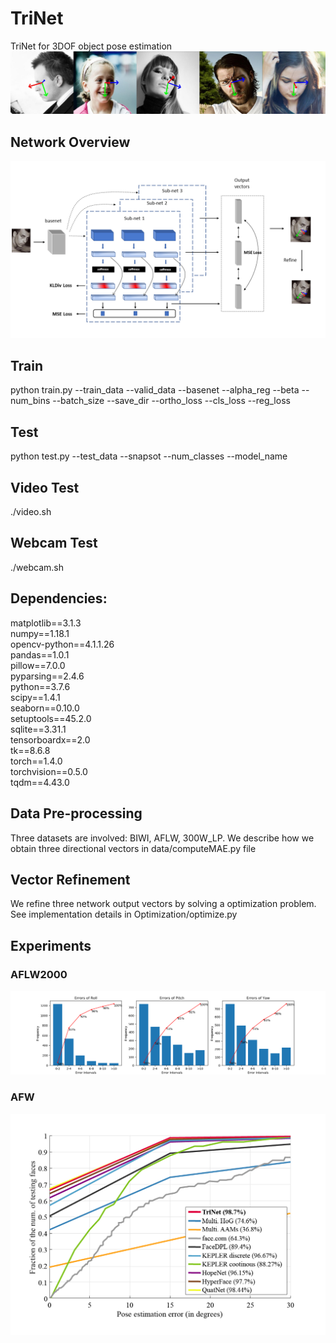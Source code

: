 # TriNet
TriNet for 3DOF object pose estimation
![image](https://github.com/chuzcjoe/TriNet/raw/master/imgs/demo.jpg)

## Network Overview
![image](https://github.com/chuzcjoe/TriNet/raw/master/imgs/NN.png)

## Train
python train.py --train_data --valid_data --basenet --alpha_reg --beta --num_bins --batch_size --save_dir --ortho_loss --cls_loss --reg_loss

## Test
python test.py --test_data --snapsot --num_classes --model_name 

## Video Test
./video.sh

## Webcam Test
./webcam.sh

## Dependencies:
matplotlib==3.1.3                    
numpy==1.18.1                   
opencv-python==4.1.1.26                 
pandas==1.0.1                    
pillow==7.0.0                    
pyparsing==2.4.6                   
python==3.7.6                
scipy==1.4.1                    
seaborn==0.10.0                   
setuptools==45.2.0                   
sqlite==3.31.1                
tensorboardx==2.0                      
tk==8.6.8                 
torch==1.4.0                    
torchvision==0.5.0                    
tqdm==4.43.0             

## Data Pre-processing

Three datasets are involved: BIWI, AFLW, 300W_LP. We describe how we obtain three directional vectors in data/computeMAE.py file

## Vector Refinement

We refine three network output vectors by solving a optimization problem. See implementation details in Optimization/optimize.py

## Experiments

### AFLW2000
![image](https://github.com/chuzcjoe/TriNet/raw/master/imgs/Euler%20Angles%20Errors.png)
### AFW
![image](https://github.com/chuzcjoe/TriNet/raw/master/imgs/AFW.png)
